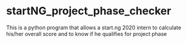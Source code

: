 # startNG_project_phase_checker
This is a python program that allows a start.ng 2020 intern to calculate his/her overall score and to know if he qualifies for project phase
